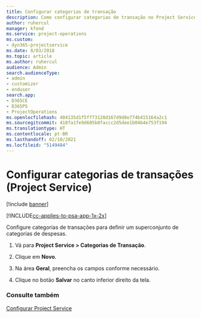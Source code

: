 ```yaml
---
title: Configurar categorias de transação
description: Como configurar categorias de transação no Project Service
author: ruhercul
manager: kfend
ms.service: project-operations
ms.custom:
- dyn365-projectservice
ms.date: 8/03/2018
ms.topic: article
ms.author: ruhercul
audience: Admin
search.audienceType:
- admin
- customizer
- enduser
search.app:
- D365CE
- D365PS
- ProjectOperations
ms.openlocfilehash: 404135d1f5ff73120d167d9d0e774b415164a2c1
ms.sourcegitcommit: 418fa1fe9d605b8faccc2d5dee1b04b4e753f194
ms.translationtype: HT
ms.contentlocale: pt-BR
ms.lasthandoff: 02/10/2021
ms.locfileid: "5149484"
---
```

# <a name="configure-transaction-categories-project-service"></a>Configurar categorias de transações (Project Service)

[!include [banner](../includes/psa-now-project-operations.md)]

[!INCLUDE[cc-applies-to-psa-app-1x-2x](../includes/cc-applies-to-psa-app-1x-2x.md)]

Configure categorias de transações para definir um superconjunto de categorias de despesas.  
  
1.  Vá para **Project Service > Categorias de Transação**.  
  
2.  Clique em **Novo**.  
  
3.  Na área **Geral**, preencha os campos conforme necessário.  
  
4.  Clique no botão **Salvar** no canto inferior direito da tela.  
  
### <a name="see-also"></a>Consulte também  
 [Configurar Project Service](../psa/configure.md)
